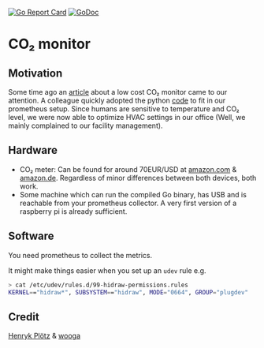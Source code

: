[![Go Report Card](https://goreportcard.com/badge/github.com/larsp/co2monitor)](https://goreportcard.com/report/github.com/larsp/co2monitor)
[![GoDoc](https://godoc.org/github.com/larsp/co2monitor/meter?status.svg)](https://godoc.org/github.com/larsp/co2monitor/meter)

# CO₂ monitor

## Motivation
Some time ago an [article](https://blog.wooga.com/woogas-office-weather-wow-67e24a5338) about a low cost CO₂ monitor 
came to our attention. A colleague quickly adopted the python [code](https://github.com/wooga/office_weather)
to fit in our prometheus setup. Since humans are sensitive to temperature and CO₂ level, we were now able to 
optimize HVAC settings in our office (Well, we mainly complained to our facility management). 

## Hardware
- CO₂ meter: Can be found for around 70EUR/USD at [amazon.com](https://www.amazon.com/dp/B00H7HFINS) 
& [amazon.de](https://www.amazon.de/dp/B00TH3OW4Q/). Regardless of minor differences between both devices, both work.
- Some machine which can run the compiled Go binary, has USB and is reachable from your prometheus collector. 
A very first version of a raspberry pi is already sufficient.

## Software
You need prometheus to collect the metrics.

It might make things easier when you set up an `udev` rule e.g.
```bash
> cat /etc/udev/rules.d/99-hidraw-permissions.rules 
KERNEL=="hidraw*", SUBSYSTEM=="hidraw", MODE="0664", GROUP="plugdev"
```

## Credit

[Henryk Plötz](https://hackaday.io/project/5301-reverse-engineering-a-low-cost-usb-co-monitor/log/17909-all-your-base-are-belong-to-us)
& [wooga](https://github.com/wooga/office_weather)